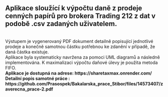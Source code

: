 <h2>Aplikace sloužící k výpočtu daně z prodeje cenných papírů pro brokera Trading 212 z dat v podobě .csv zadaných uživatelem. </h2><br>
Výstupem je vygenerovaný PDF dokument detailně popisující jednotlivé prodeje a konečně samotnou částku potřebnou ke zdanění v případě, že daná částka existuje. <br>
Aplikace byla systematicky navržena za pomoci UML diagramů a následně implementována. K maximalizaci výpočtu daňové úlevy je použita metoda FIFO. <br>
<b>Aplikace je dostupná na adrese: https://sharetaxmax.onrender.com/</b> <br>
<b>Detailní popis samotné práce : https://github.com/Prasospek/Bakalarska_prace_Stibor/files/14573407/zaverecna_prace-2.pdf </b><br>
